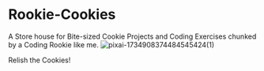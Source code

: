# Rookie-Cookies
A Store house for Bite-sized Cookie Projects and Coding Exercises chunked by a Coding Rookie like me.
![pixai-1734908374484545424(1)](https://github.com/faizabi/Rookie-Cookies/assets/92665583/00e21837-681e-430f-a6d6-2f536d3c6927)

Relish the Cookies!
